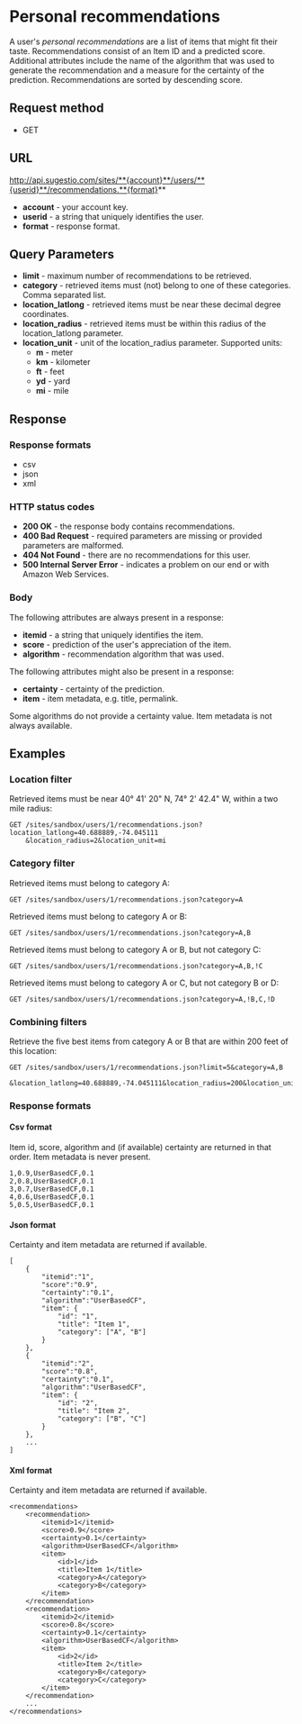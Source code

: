 # Personal recommendations
A user's *personal recommendations* are a list of items that might fit their taste. Recommendations consist of an Item ID and a predicted score. Additional attributes include the name of the algorithm that was used to generate the recommendation and a measure for the certainty of the prediction. Recommendations are sorted by descending score. 

## Request method

* GET

## URL

http://api.sugestio.com/sites/**{account}**/users/**{userid}**/recommendations.**{format}**

* **account** - your account key.
* **userid** - a string that uniquely identifies the user.
* **format** - response format.

## Query Parameters

* **limit** - maximum number of recommendations to be retrieved.
* **category** - retrieved items must (not) belong to one of these categories. Comma separated list.
* **location_latlong** - retrieved items must be near these decimal degree coordinates.
* **location_radius** - retrieved items must be within this radius of the location_latlong parameter.
* **location_unit** - unit of the location_radius parameter. Supported units:
	* **m** - meter
	* **km** - kilometer
	* **ft** - feet
	* **yd** - yard
	* **mi** - mile

## Response

### Response formats

* csv
* json
* xml

### HTTP status codes

* **200 OK** - the response body contains recommendations.
* **400 Bad Request** - required parameters are missing or provided parameters are malformed.
* **404 Not Found** - there are no recommendations for this user.
* **500 Internal Server Error** - indicates a problem on our end or with Amazon Web Services.

### Body

The following attributes are always present in a response:

* **itemid** - a string that uniquely identifies the item.
* **score** - prediction of the user's appreciation of the item.
* **algorithm** - recommendation algorithm that was used.

The following attributes might also be present in a response:

* **certainty** - certainty of the prediction.
* **item** - item metadata, e.g. title, permalink.

Some algorithms do not provide a certainty value. Item metadata is not always available.

## Examples

### Location filter

Retrieved items must be near 40° 41' 20" N, 74° 2' 42.4" W, within a two mile radius:

	GET /sites/sandbox/users/1/recommendations.json?location_latlong=40.688889,-74.045111
		&location_radius=2&location_unit=mi

### Category filter

Retrieved items must belong to category A:

	GET /sites/sandbox/users/1/recommendations.json?category=A

Retrieved items must belong to category A or B:

	GET /sites/sandbox/users/1/recommendations.json?category=A,B

Retrieved items must belong to category A or B, but not category C:

	GET /sites/sandbox/users/1/recommendations.json?category=A,B,!C

Retrieved items must belong to category A or C, but not category B or D:

	GET /sites/sandbox/users/1/recommendations.json?category=A,!B,C,!D

### Combining filters

Retrieve the five best items from category A or B that are within 200 feet of this location:

	GET /sites/sandbox/users/1/recommendations.json?limit=5&category=A,B
		&location_latlong=40.688889,-74.045111&location_radius=200&location_unit=ft

### Response formats

#### Csv format

Item id, score, algorithm and (if available) certainty are returned in that order. Item metadata is never present.

	1,0.9,UserBasedCF,0.1
	2,0.8,UserBasedCF,0.1
	3,0.7,UserBasedCF,0.1
	4,0.6,UserBasedCF,0.1
	5,0.5,UserBasedCF,0.1

#### Json format

Certainty and item metadata are returned if available.

	[
		{
			"itemid":"1",
			"score":"0.9",
			"certainty":"0.1",
			"algorithm":"UserBasedCF", 			
			"item": {
				"id": "1",
				"title": "Item 1",
				"category": ["A", "B"]
			}		
		},
		{
			"itemid":"2",
			"score":"0.8",
			"certainty":"0.1",
			"algorithm":"UserBasedCF",
			"item": {
				"id": "2",
				"title": "Item 2",
				"category": ["B", "C"]
			}		
		},
		...
	]
	
#### Xml format

Certainty and item metadata are returned if available.

	<recommendations>
		<recommendation>
			<itemid>1</itemid>
			<score>0.9</score>
			<certainty>0.1</certainty>
			<algorithm>UserBasedCF</algorithm>
			<item>
				<id>1</id>
				<title>Item 1</title>
				<category>A</category>
				<category>B</category>
			</item>
		</recommendation>
		<recommendation>
			<itemid>2</itemid>
			<score>0.8</score>
			<certainty>0.1</certainty>
			<algorithm>UserBasedCF</algorithm>
			<item>
				<id>2</id>
				<title>Item 2</title>
				<category>B</category>
				<category>C</category>
			</item>
		</recommendation>
		...
	</recommendations>